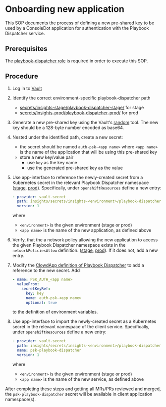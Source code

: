 # Onboarding new application

This SOP documents the process of defining a new pre-shared key to be used by a ConsoleDot application for authentication with the Playbook Dispatcher service.

## Prerequisites

The [playbook-dispatcher role](https://gitlab.cee.redhat.com/service/app-interface/-/blob/master/data/teams/insights/roles/playbook-dispatcher.yml) is required in order to execute this SOP.

## Procedure

1. Log in to [Vault](https://vault.devshift.net/ui/vault/secrets)
1. Identify the correct environment-specific playbook-dispatcher path
   - [secrets/insights-stage/playbook-dispatcher-stage/](https://vault.devshift.net/ui/vault/secrets/insights/list/secrets/insights-stage/playbook-dispatcher-stage/) for stage
   - [secrets/insights-prod/playbook-dispatcher-prod/](https://vault.devshift.net/ui/vault/secrets/insights/list/secrets/insights-prod/playbook-dispatcher-prod/) for prod

1. Generate a new pre-shared key using the Vault's [random](https://vault.devshift.net/ui/vault/tools/random) tool.
   The new key should be a 128-byte number encoded as base64.

1. Nested under the identified path, create a new secret:
   - the secret should be named `auth-psk-<app name>` where `<app name>` is the name of the application that will be using this pre-shared key
   - store a new key/value pair
     - use `key` as the key name
     - use the generated pre-shared key as the value

1. Use app-interface to reference the newly-created secret from a Kubernetes secret in the relevant Playbook Dispatcher namespace ([stage](https://gitlab.cee.redhat.com/service/app-interface/-/blob/master/data/services/insights/playbook-dispatcher/namespaces/stage.yml), [prod](https://gitlab.cee.redhat.com/service/app-interface/-/blob/master/data/services/insights/playbook-dispatcher/namespaces/prod.yml)).
   Specifically, under `openshiftResources` define a new entry:

   ```yaml
   - provider: vault-secret
     path: insights/secrets/insights-<environment>/playbook-dispatcher-<environment>/auth-psk-<app name>
     version: 1
   ```

   where
     - `<environment>` is the given environment (stage or prod)
     - `<app name>` is the name of the new application, as defined above

1. Verify, that the a network policy allowing the new application to access the given Playbook Dispatcher namespace exists in the `networkPoliciesAllow` definition. ([stage](https://gitlab.cee.redhat.com/service/app-interface/-/blob/master/data/services/insights/playbook-dispatcher/namespaces/stage.yml), [prod](https://gitlab.cee.redhat.com/service/app-interface/-/blob/master/data/services/insights/playbook-dispatcher/namespaces/prod.yml)).
   If it does not, add a new entry.

1. Modify the [ClowdApp definition of Playbook Dispatcher](https://github.com/RedHatInsights/playbook-dispatcher/blob/master/deploy/clowdapp.yaml) to add a reference to the new secret.
   Add

   ```yaml
   - name: PSK_AUTH_<app name>
     valueFrom:
       secretKeyRef:
         key: key
         name: auth-psk-<app name>
         optional: true
   ```

   to the definition of environment variables.

1. Use app-interface to import the newly-created secret as a Kubernetes secret in the relevant namespace of the client service.
   Specifically, under `openshiftResources` define a new entry:

   ```yaml
   - provider: vault-secret
     path: insights/secrets/insights-<environment>/playbook-dispatcher-<environment>/auth-psk-<app name>
     name: psk-playbook-dispatcher
     version: 1
   ```

   where
     - `<environment>` is the given environment (stage or prod)
     - `<app name>` is the name of the new service, as defined above

After completing these steps and getting all MRs/PRs reviewed and merged, the `psk-playbook-dispatcher` secret will be available in client application namespace(s).
